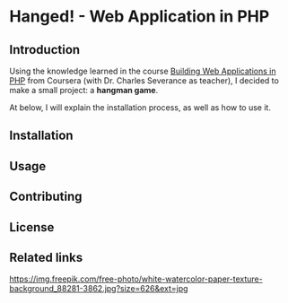 # Hanged! - Web Application in PHP

## Introduction

Using the knowledge learned in the course [Building Web Applications in PHP](https://www.coursera.org/learn/web-applications-php) from Coursera (with Dr. Charles Severance as teacher), I decided to make a small project: a **hangman game**.

At below, I will explain the installation process, as well as how to use it.

## Installation

## Usage

## Contributing

## License

## Related links

https://img.freepik.com/free-photo/white-watercolor-paper-texture-background_88281-3862.jpg?size=626&ext=jpg